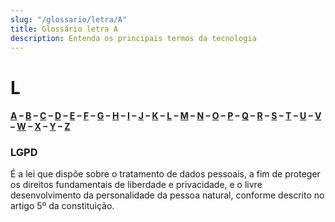 ```yaml
---
slug: "/glossario/letra/A"
title: Glossário letra A
description: Entenda os principais termos da tecnologia
---
```


# L

#### [A](./A) – [B](./B) – [C](./C) – [D](./D) – [E](./E) – [F](./F) – [G](./G) – [H](./H) – [I](./I) – [J](./J) – [K](./K) – [L](./L) – [M](./M) – [N](./N) – [O](./O) – [P](./P) – [Q](./Q) – [R](./R) – [S](./S) – [T](./T) – [U](./U) – [V](./V) – [W](./W) – [X](./X) – [Y](./Y) – [Z](./Z)

### LGPD

É a lei que dispõe sobre o tratamento de dados pessoais, a fim de proteger os direitos fundamentais de liberdade e privacidade, e o livre desenvolvimento da personalidade da pessoa natural, conforme descrito no artigo 5º da constituição.

